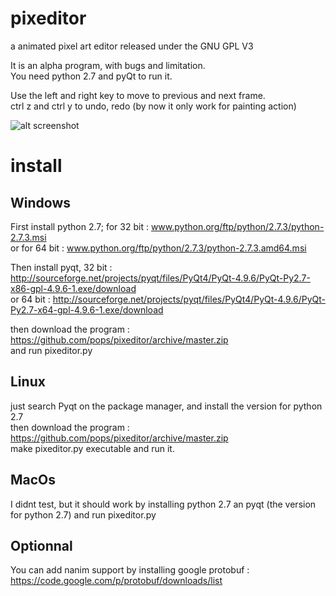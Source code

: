 pixeditor
=========

a animated pixel art editor released under the GNU GPL V3

It is an alpha program, with bugs and limitation.  
You need python 2.7 and pyQt to run it.

Use the left and right key to move to previous and next frame.  
ctrl z and ctrl y to undo, redo (by now it only work for painting action)

![alt screenshot](https://raw.github.com/pops/pixeditor/master/screenshot.png "screenshot")


install
======

Windows
------
First install python 2.7; for 32 bit : www.python.org/ftp/python/2.7.3/python-2.7.3.msi  
or for 64 bit : www.python.org/ftp/python/2.7.3/python-2.7.3.amd64.msi

Then install pyqt, 32 bit : http://sourceforge.net/projects/pyqt/files/PyQt4/PyQt-4.9.6/PyQt-Py2.7-x86-gpl-4.9.6-1.exe/download  
or 64 bit : http://sourceforge.net/projects/pyqt/files/PyQt4/PyQt-4.9.6/PyQt-Py2.7-x64-gpl-4.9.6-1.exe/download

then download the program : https://github.com/pops/pixeditor/archive/master.zip  
and run pixeditor.py


Linux
----
just search Pyqt on the package manager, and install the version for python 2.7  
then download the program : https://github.com/pops/pixeditor/archive/master.zip  
make pixeditor.py executable and run it.


MacOs
----
I didnt test, but it should work by installing python 2.7 an pyqt (the version for python 2.7) and run pixeditor.py


Optionnal
--------
You can add nanim support by installing google protobuf :  
https://code.google.com/p/protobuf/downloads/list


